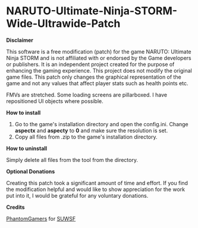 # NARUTO-Ultimate-Ninja-STORM-Wide-Ultrawide-Patch

**Disclaimer**

This software is a free modification (patch) for the game NARUTO: Ultimate Ninja STORM and is not affiliated with or endorsed by the Game developers or publishers. It is an independent project created for the purpose of enhancing the gaming experience. This project does not modify the original game files. This patch only changes the graphical representation of the game and not any values ​​that affect player stats such as health points etc.

FMVs are stretched. Some loading screens are pillarboxed. I have repositioned UI objects where possible.

**How to install**

1. Go to the game's installation directory and open the config.ini. Change **aspectx** and **aspecty** to **0** and make sure the resolution is set.
2. Copy all files from .zip to the game's installation directory.

**How to uninstall**

Simply delete all files from the tool from the directory.

**Optional Donations**

Creating this patch took a significant amount of time and effort. If you find the modification helpful and would like to show appreciation for the work put into it, I would be grateful for any voluntary donations.

**Credits**

[PhantomGamers](https://github.com/PhantomGamers) for [SUWSF](https://github.com/PhantomGamers/SUWSF)
